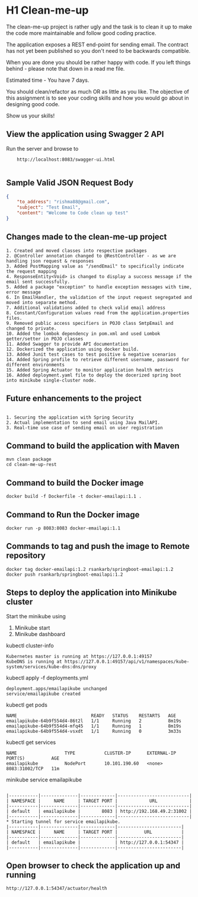 # H1 Clean-me-up
The clean-me-up project is rather ugly and the task is to clean it up to make the code more maintainable and follow good coding
practice.

The application exposes a REST end-point for sending email. 
The contract has not yet been published so you don't need to be backwards compatible.

When you are done you should be rather happy with code. 
If you left things behind - please note that down in a read me file.

Estimated time - You have 7 days.  

You should clean/refactor as much OR as little as you like.  The objective of this assignment is to see your coding skills and how you would go about in designing good code.

Show us your skills!



## View the application using Swagger 2 API 

Run the server and browse to

````````````````````````````````````````````
    http://localhost:8083/swagger-ui.html
    
````````````````````````````````````````````

## Sample Valid JSON Request Body

```json
{
	"to_address": "rishma88@gmail.com",
	"subject": "Test Email",
	"content": "Welcome to Code clean up test"
}
```

## Changes made to the clean-me-up project 

````````````````````````````````````````````
1. Created and moved classes into respective packages
2. @Controller annotation changed to @RestController - as we are handling json request & responses
3. Added PostMapping value as "/sendEmail" to specifically indicate the request mapping 
4. ResponseEntity<Void> is changed to display a success message if the email sent successfully.
5. Added a package "exception" to handle exception messages with time, error message
6. In EmailHandler, the validation of the input request segregated and moved into separate method.
7. Additional validations added to check valid email address
8. Constant/Configuration values read from the application.properties files.
9. Removed public access specifiers in POJO class SmtpEmail and changed to private. 
10. Added the lombok dependency in pom.xml and used Lombok getter/setter in POJO classes
11. Added Swagger to provide API documentation
12. Dockerized the application using docker build.
13. Added Junit test cases to test positive & negative scenarios
14. Added Spring profile to retrieve different username, password for different environments
15. Added Spring Actuator to monitor application health metrics
16. Added deployment.yaml file to deploy the docerized spring boot into minikube single-cluster node. 

````````````````````````````````````````````

## Future enhancements to the project

````````````````````````````````````````````

1. Securing the application with Spring Security
2. Actual implementation to send email using Java MailAPI. 
3. Real-time use case of sending email on user registration

````````````````````````````````````````````

## Command to build the application with Maven 

````````````````````````````````````````````
mvn clean package
cd clean-me-up-rest
````````````````````````````````````````````

## Command to build the Docker image
````````````````````````````````````````````
docker build -f Dockerfile -t docker-emailapi:1.1 .
````````````````````````````````````````````

## Command to Run the Docker image

````````````````````````````````````````````
docker run -p 8083:8083 docker-emailapi:1.1

````````````````````````````````````````````

## Commands to tag and push the image to Remote repository
````````````````````````````````````````````
docker tag docker-emailapi:1.2 rsankarb/springboot-emailapi:1.2
docker push rsankarb/springboot-emailapi:1.2

````````````````````````````````````````````

## Steps to deploy the application into Minikube cluster

Start the minikube using 

1. Minikube start
2. Minikube dashboard

kubectl cluster-info
````````````````````````````````````````````````````````````````````````````
Kubernetes master is running at https://127.0.0.1:49157
KubeDNS is running at https://127.0.0.1:49157/api/v1/namespaces/kube-system/services/kube-dns:dns/proxy
````````````````````````````````````````````````````````````````````````````

kubectl apply -f deployments.yml
``````````````````````````````````````
deployment.apps/emailapikube unchanged
service/emailapikube created
``````````````````````````````````````
kubectl get pods

``````````````````````````````````````````````````````````````````````
NAME                            READY   STATUS    RESTARTS   AGE
emailapikube-64b9f554d4-86t2l   1/1     Running   2          8m19s
emailapikube-64b9f554d4-mfq45   1/1     Running   1          8m19s
emailapikube-64b9f554d4-vsxdt   1/1     Running   0          3m33s

``````````````````````````````````````````````````````````````````````

kubectl get services

``````````````````````````````````````````````````````````````````
NAME                  TYPE           CLUSTER-IP      EXTERNAL-IP   PORT(S)          AGE
emailapikube          NodePort       10.101.190.60   <none>        8083:31002/TCP   11m
``````````````````````````````````````````````````````````````````````````

minikube service emailapikube

````````````````````````````````````````````````````````````````````

|-----------|--------------|-------------|---------------------------|
| NAMESPACE |     NAME     | TARGET PORT |            URL            |
|-----------|--------------|-------------|---------------------------|
| default   | emailapikube |        8083 | http://192.168.49.2:31002 |
|-----------|--------------|-------------|---------------------------|
* Starting tunnel for service emailapikube.
|-----------|--------------|-------------|------------------------|
| NAMESPACE |     NAME     | TARGET PORT |          URL           |
|-----------|--------------|-------------|------------------------|
| default   | emailapikube |             | http://127.0.0.1:54347 |
|-----------|--------------|-------------|------------------------|

````````````````````````````````````````````````````````````````````````

## Open browser to check the application up and running

````````````````````````````````````````````````````````````````````````````
http://127.0.0.1:54347/actuator/health
````````````````````````````````````````````````````````````````````````````


